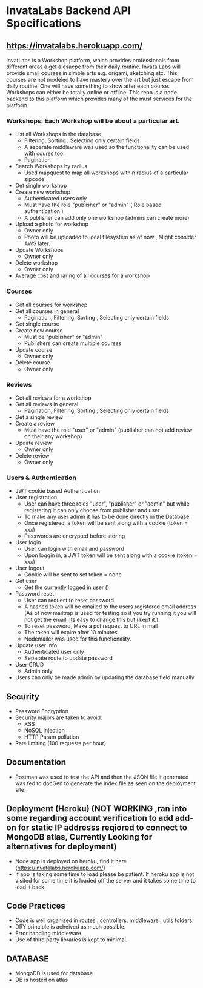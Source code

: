 # InvataLabs Backend API Specifications
## https://invatalabs.herokuapp.com/
InvatLabs is a Workshop platform, which provides professionals from different areas a get a esacpe from their daily routine. Invata Labs will provide small courses in simple arts e.g. origami, sketching etc. This courses are not modeled to have mastery over the art but just escape from daily routine. One will have something to show after each course.
Workshops can either be totally online or offline.
This repo is a node backend to this platform which provides many of the must services for the platform.

### Workshops: Each Workshop will be about a particular art.
- List all Workshops in the database
   * Filtering, Sorting , Selecting only certain fields 
   * A seperate middleware was used so the functionality can be used with coures too.
   * Pagination 
- Search Workshops by radius
  * Used mapquest to map all workshops within radius of a particular zipcode.
- Get single workshop
- Create new workshop
  * Authenticated users only
  * Must have the role "publisher" or "admin" ( Role based authentication ) 
  * A publisher can add only one workshop (admins can create more)
- Upload a photo for workshop
  * Owner only
  * Photo will be uploaded to local filesystem as of now , Might consider AWS later.
- Update Workshops
  * Owner only
- Delete workshop
  * Owner only
- Average cost and raring of all courses for a workshop

### Courses
- Get all courses for workshop
- Get all courses in general
  * Pagination, Filtering, Sorting , Selecting only certain fields 
- Get single course
- Create new course
  * Must be "publisher" or "admin"
  * Publishers can create multiple courses
- Update course
  * Owner only
- Delete course
  * Owner only
  
### Reviews
- Get all reviews for a workshop
- Get all reviews in general
  * Pagination, Filtering, Sorting , Selecting only certain fields 
- Get a single review
- Create a review
  * Must have the role "user" or "admin" (publisher can not add review on their any workshop)
- Update review
  * Owner only
- Delete review
  * Owner only

### Users & Authentication
- JWT cookie based Authentication
- User registration
  * User can have three roles "user", "publisher" or "admin" but while registering it can only choose from publisher and user
  * To make any user admin it has to be done directly in the Database.
  * Once registered, a token will be sent along with a cookie (token = xxx)
  * Passwords are encrypted before storing
- User login
  * User can login with email and password
  * Upon loggin in, a JWT token will be sent along with a cookie (token = xxx)
- User logout
  * Cookie will be sent to set token = none
- Get user
  * Get the currently logged in user ()
- Password reset
  * User can request to reset password
  * A hashed token will be emailed to the users registered email address (As of now mailtrap is used for testing so if you try running it you will not get the email. Its easy to change this but i kept it.)
  * To reset password, Make a put request to URL in mail
  * The token will expire after 10 minutes
  * Nodemailer was used for this functionality.
- Update user info
  * Authenticated user only
  * Separate route to update password
- User CRUD
  * Admin only
- Users can only be made admin by updating the database field manually

## Security
- Password Encryption
- Security majors are taken to avoid:
    * XSS 
    * NoSQL injection 
    * HTTP Param pollution
- Rate limiting (100 requests per hour)

## Documentation
- Postman was used to test the API and then the JSON file it generated was fed to docGen to generate the index file as seen on the deployment site.

## Deployment (Heroku) (NOT WORKING ,ran into some regarding account verification to add add-on for static IP addresss reqiored to connect to MongoDB atlas, Currently Looking for alternatives for deployment)
- Node app is deployed on heroku, find it here (https://invatalabs.herokuapp.com/)
- If app is taking some time to load please be patient. If heroku app is not visited for some time it is loaded off the server and it takes some time to load it back. 

## Code Practices
- Code is well organized in routes , controllers, middleware , utils folders.
- DRY principle is acheived as much possible.
- Error handling middleware
- Use of third party libraries is kept to minimal. 


## DATABASE
 - MongoDB is used for database
 - DB is hosted on atlas 
